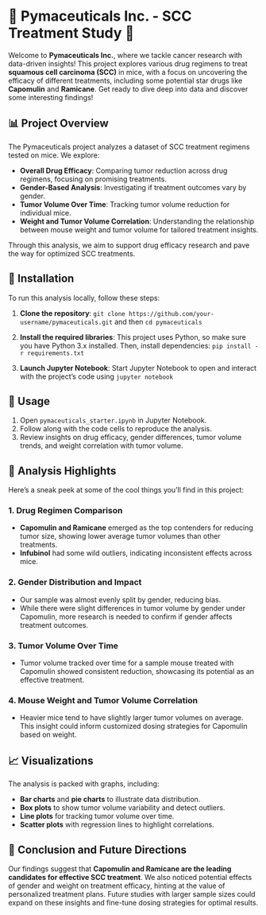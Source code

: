 # 🧬 Pymaceuticals Inc. - SCC Treatment Study 🧬

Welcome to **Pymaceuticals Inc.**, where we tackle cancer research with data-driven insights! This project explores various drug regimens to treat **squamous cell carcinoma (SCC)** in mice, with a focus on uncovering the efficacy of different treatments, including some potential star drugs like **Capomulin** and **Ramicane**. Get ready to dive deep into data and discover some interesting findings!

## 📊 Project Overview

The Pymaceuticals project analyzes a dataset of SCC treatment regimens tested on mice. We explore:
- **Overall Drug Efficacy**: Comparing tumor reduction across drug regimens, focusing on promising treatments.
- **Gender-Based Analysis**: Investigating if treatment outcomes vary by gender.
- **Tumor Volume Over Time**: Tracking tumor volume reduction for individual mice.
- **Weight and Tumor Volume Correlation**: Understanding the relationship between mouse weight and tumor volume for tailored treatment insights.

Through this analysis, we aim to support drug efficacy research and pave the way for optimized SCC treatments. 

## 🧰 Installation

To run this analysis locally, follow these steps:

1. **Clone the repository**: `git clone https://github.com/your-username/pymaceuticals.git` and then `cd pymaceuticals`

2. **Install the required libraries**: This project uses Python, so make sure you have Python 3.x installed. Then, install dependencies: `pip install -r requirements.txt`

3. **Launch Jupyter Notebook**: Start Jupyter Notebook to open and interact with the project’s code using `jupyter notebook`

## 🚀 Usage

1. Open `pymaceuticals_starter.ipynb` in Jupyter Notebook.
2. Follow along with the code cells to reproduce the analysis.
3. Review insights on drug efficacy, gender differences, tumor volume trends, and weight correlation with tumor volume.

## 🔬 Analysis Highlights

Here’s a sneak peek at some of the cool things you’ll find in this project:

### 1. **Drug Regimen Comparison** 
   - **Capomulin and Ramicane** emerged as the top contenders for reducing tumor size, showing lower average tumor volumes than other treatments.
   - **Infubinol** had some wild outliers, indicating inconsistent effects across mice.

### 2. **Gender Distribution and Impact** 
   - Our sample was almost evenly split by gender, reducing bias.
   - While there were slight differences in tumor volume by gender under Capomulin, more research is needed to confirm if gender affects treatment outcomes.

### 3. **Tumor Volume Over Time** 
   - Tumor volume tracked over time for a sample mouse treated with Capomulin showed consistent reduction, showcasing its potential as an effective treatment.

### 4. **Mouse Weight and Tumor Volume Correlation** 
   - Heavier mice tend to have slightly larger tumor volumes on average. This insight could inform customized dosing strategies for Capomulin based on weight.

## 📈 Visualizations 

The analysis is packed with graphs, including:
- **Bar charts** and **pie charts** to illustrate data distribution.
- **Box plots** to show tumor volume variability and detect outliers.
- **Line plots** for tracking tumor volume over time.
- **Scatter plots** with regression lines to highlight correlations.

## 📝 Conclusion and Future Directions

Our findings suggest that **Capomulin and Ramicane are the leading candidates for effective SCC treatment**. We also noticed potential effects of gender and weight on treatment efficacy, hinting at the value of personalized treatment plans. Future studies with larger sample sizes could expand on these insights and fine-tune dosing strategies for optimal results.
